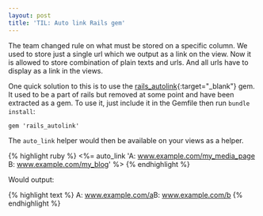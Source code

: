 ```yaml
---
layout: post
title: 'TIL: Auto link Rails gem'
---
```


The team changed rule on what must be stored on a specific column. We used to store just a single url which we output as a link on the view. Now it is allowed to store combination of plain texts and urls. And all urls have to display as a link in the views.

One quick solution to this is to use the [rails_autolink](https://github.com/tenderlove/rails_autolink){:target="_blank"} gem. It used to be a part of rails but removed at some point and have been extracted as a gem. To use it, just
include it in the Gemfile then run `bundle install`:

`gem 'rails_autolink'`

The `auto_link` helper would then be available on your views as a helper.


{% highlight ruby %}
  <%= auto_link 'A: www.example.com/my_media_page B: www.example.com/my_blog' %>
{% endhighlight %}

Would output:

{% highlight text %}
  A: <a href='www.example.com/a'>www.example.com/a</a>B: <a href='www.example.com/b'>www.example.com/b</a>
{% endhighlight %}


